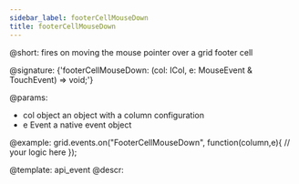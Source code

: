 ```yaml
---
sidebar_label: footerCellMouseDown
title: footerCellMouseDown
---          
```


@short: fires on moving the mouse pointer over a grid footer cell

@signature: {'footerCellMouseDown: (col: ICol, e: MouseEvent & TouchEvent) => void;'}

@params:
- col		object		an object with a column configuration
- e				Event		a native event object

@example:
grid.events.on("FooterCellMouseDown", function(column,e){
    // your logic here
});

@template: api_event
@descr:
